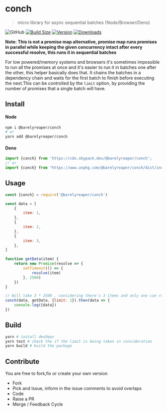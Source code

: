 # conch

> micro library for async sequential batches (Node/Browser/Deno)

 <p>
 <img alt="GitHub" src="https://img.shields.io/github/license/barelyhuman/conch?logoColor=000&colorA=000000&colorB=000000">
<a href="https://bundlephobia.com/result?p=@barelyreaper/conch"><img src="https://img.shields.io/bundlephobia/minzip/@barelyreaper/conch?label=bundle%20size&amp;style=flat&amp;colorA=000000&amp;colorB=000000" alt="Build Size"></a>
 <a href="https://www.npmjs.com/package/@barelyreaper/conch"><img src="https://img.shields.io/npm/v/@barelyreaper/conch?style=flat&amp;colorA=000000&amp;colorB=000000" alt="Version"></a>
 <a href="https://www.npmjs.com/package/@barelyreaper/conch"><img src="https://img.shields.io/npm/dt/@barelyreaper/conch.svg?style=flat&amp;colorA=000000&amp;colorB=000000" alt="Downloads"></a>
 </p>

**Note: This is not a promise map alternative, promise map runs promises in parallel while keeping the given concurrency intact after every successful resolve, this runs it in sequential batches**

For low powered/memory systems and browsers it's sometimes impossible to run all the promises at once and it's easier to run it in batches one after the other, this helper basically does that. It chains the batches in a dependency chain and waits for the first batch to finish before executing the next.This can be controlled by the `limit` option, by providing the number of promises that a single batch will have.

## Install

#### Node

```sh
npm i @barelyreaper/conch
# or
yarn add @barelyreaper/conch
```

#### Deno

```js
import {conch} from 'https://cdn.skypack.dev/@barelyreaper/conch';
// or
import {conch} from "https://www.unpkg.com/@barelyreaper/conch/dist/index.mjs
```

## Usage

```js
const {conch} = require('@barelyreaper/conch')

const data = [
	{
		item: 1,
	},
	{
		item: 2,
	},
	{
		item: 3,
	},
]

function getData(item) {
	return new Promise(resolve => {
		setTimeout(() => {
			resolve(item)
		}, 2500)
	})
}

// Will take 3 * 2500 , considering there's 3 items and only one can run at once (limit:1)
conch(data, getData, {limit: 1}).then(data => {
	console.log({data})
})
```

## Build

```sh
yarn # install devDeps
yarn test # check the if the limit is being taken in consideration
yarn build # build the package
```

## Contribute

You are free to fork,fix or create your own version

- Fork
- Pick and Issue, inform in the issue comments to avoid overlaps
- Code
- Raise a PR
- Merge / Feedback Cycle
